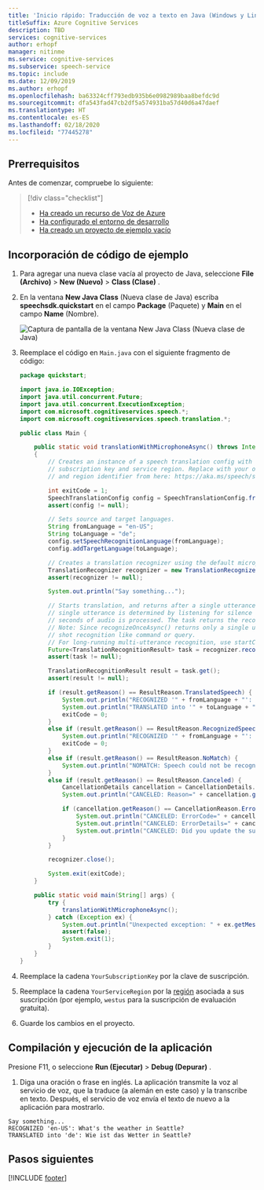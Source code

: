 ```yaml
---
title: 'Inicio rápido: Traducción de voz a texto en Java (Windows y Linux): servicio de voz'
titleSuffix: Azure Cognitive Services
description: TBD
services: cognitive-services
author: erhopf
manager: nitinme
ms.service: cognitive-services
ms.subservice: speech-service
ms.topic: include
ms.date: 12/09/2019
ms.author: erhopf
ms.openlocfilehash: ba63324cff793edb935b6e0982989baa8befdc9d
ms.sourcegitcommit: dfa543fad47cb2df5a574931ba57d40d6a47daef
ms.translationtype: HT
ms.contentlocale: es-ES
ms.lasthandoff: 02/18/2020
ms.locfileid: "77445278"
---
```

## <a name="prerequisites"></a>Prerrequisitos

Antes de comenzar, compruebe lo siguiente:

> [!div class="checklist"]
> * [Ha creado un recurso de Voz de Azure](../../../../get-started.md)
> * [Ha configurado el entorno de desarrollo](../../../../quickstarts/setup-platform.md?tabs=jre)
> * [Ha creado un proyecto de ejemplo vacío](../../../../quickstarts/create-project.md?tabs=jre)

## <a name="add-sample-code"></a>Incorporación de código de ejemplo

1. Para agregar una nueva clase vacía al proyecto de Java, seleccione **File (Archivo)**  > **New (Nuevo)**  > **Class (Clase)** .

1. En la ventana **New Java Class** (Nueva clase de Java) escriba **speechsdk.quickstart** en el campo **Package** (Paquete) y **Main** en el campo **Name** (Nombre).

   ![Captura de pantalla de la ventana New Java Class (Nueva clase de Java)](~/articles/cognitive-services/Speech-Service/media/sdk/qs-java-jre-06-create-main-java.png)

1. Reemplace el código en `Main.java` con el siguiente fragmento de código:

   ```Java
   package quickstart;

   import java.io.IOException;
   import java.util.concurrent.Future;
   import java.util.concurrent.ExecutionException;
   import com.microsoft.cognitiveservices.speech.*;
   import com.microsoft.cognitiveservices.speech.translation.*;

   public class Main {

       public static void translationWithMicrophoneAsync() throws InterruptedException, ExecutionException, IOException
       {
           // Creates an instance of a speech translation config with specified
           // subscription key and service region. Replace with your own subscription key
           // and region identifier from here: https://aka.ms/speech/sdkregion

           int exitCode = 1;
           SpeechTranslationConfig config = SpeechTranslationConfig.fromSubscription(("YourSubscriptionKey",  "YourServiceRegion");
           assert(config != null);

           // Sets source and target languages.
           String fromLanguage = "en-US";
           String toLanguage = "de";
           config.setSpeechRecognitionLanguage(fromLanguage);
           config.addTargetLanguage(toLanguage);

           // Creates a translation recognizer using the default microphone audio input device.
           TranslationRecognizer recognizer = new TranslationRecognizer(config);
           assert(recognizer != null);

           System.out.println("Say something...");

           // Starts translation, and returns after a single utterance is recognized. The end of a
           // single utterance is determined by listening for silence at the end or until a maximum of 15
           // seconds of audio is processed. The task returns the recognized text as well as the translation.
           // Note: Since recognizeOnceAsync() returns only a single utterance, it is suitable only for single
           // shot recognition like command or query.
           // For long-running multi-utterance recognition, use startContinuousRecognitionAsync() instead.
           Future<TranslationRecognitionResult> task = recognizer.recognizeOnceAsync();
           assert(task != null);

           TranslationRecognitionResult result = task.get();
           assert(result != null);

           if (result.getReason() == ResultReason.TranslatedSpeech) {
               System.out.println("RECOGNIZED '" + fromLanguage + "': " + result.getText());
               System.out.println("TRANSLATED into '" + toLanguage + "': " + result.getTranslations().get(toLanguage));
               exitCode = 0;
           }
           else if (result.getReason() == ResultReason.RecognizedSpeech) {
               System.out.println("RECOGNIZED '" + fromLanguage + "': " + result.getText() + "(text could not be translated)");
               exitCode = 0;
           }
           else if (result.getReason() == ResultReason.NoMatch) {
               System.out.println("NOMATCH: Speech could not be recognized.");
           }
           else if (result.getReason() == ResultReason.Canceled) {
               CancellationDetails cancellation = CancellationDetails.fromResult(result);
               System.out.println("CANCELED: Reason=" + cancellation.getReason());

               if (cancellation.getReason() == CancellationReason.Error) {
                   System.out.println("CANCELED: ErrorCode=" + cancellation.getErrorCode());
                   System.out.println("CANCELED: ErrorDetails=" + cancellation.getErrorDetails());
                   System.out.println("CANCELED: Did you update the subscription info?");
               }
           }

           recognizer.close();

           System.exit(exitCode);
       }

       public static void main(String[] args) {
           try {
               translationWithMicrophoneAsync();
           } catch (Exception ex) {
               System.out.println("Unexpected exception: " + ex.getMessage());
               assert(false);
               System.exit(1);
           }
       }
   }
   ```

1. Reemplace la cadena `YourSubscriptionKey` por la clave de suscripción.

1. Reemplace la cadena `YourServiceRegion` por la [región](~/articles/cognitive-services/Speech-Service/regions.md) asociada a sus suscripción (por ejemplo, `westus` para la suscripción de evaluación gratuita).

1. Guarde los cambios en el proyecto.

## <a name="build-and-run-the-app"></a>Compilación y ejecución de la aplicación

Presione F11, o seleccione **Run (Ejecutar)**  > **Debug (Depurar)** .

1. Diga una oración o frase en inglés. La aplicación transmite la voz al servicio de voz, que la traduce (a alemán en este caso) y la transcribe en texto. Después, el servicio de voz envía el texto de nuevo a la aplicación para mostrarlo.

````
Say something...
RECOGNIZED 'en-US': What's the weather in Seattle?
TRANSLATED into 'de': Wie ist das Wetter in Seattle?
````

## <a name="next-steps"></a>Pasos siguientes

[!INCLUDE [footer](./footer.md)]
